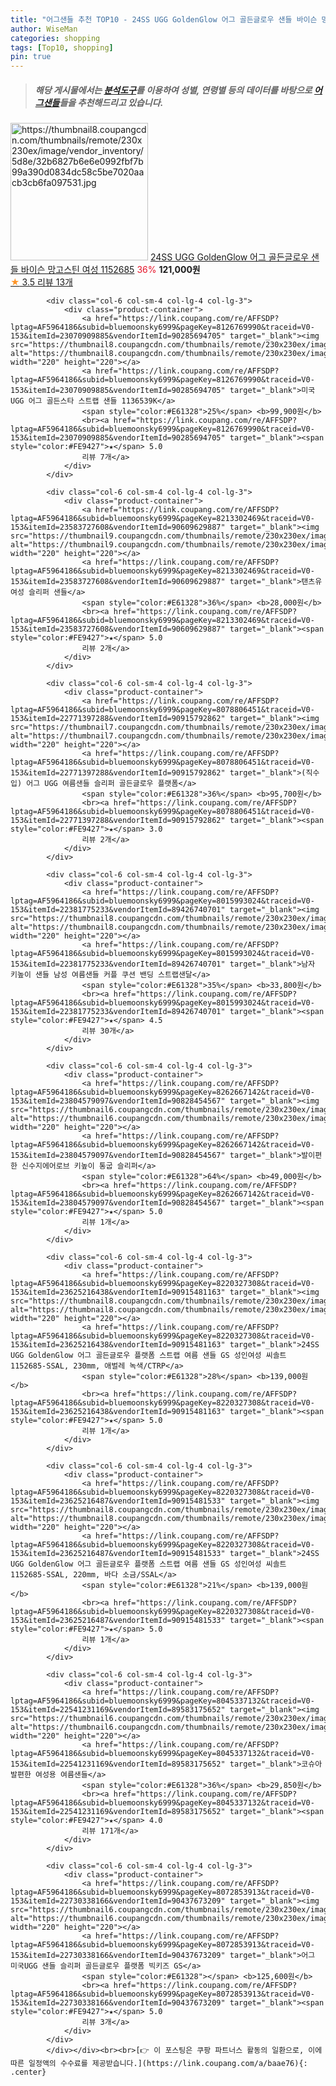 ```yaml
---
title: "어그샌들 추천 TOP10 - 24SS UGG GoldenGlow 어그 골든글로우 샌들 바이슨 망고스틴 여성 1152685"
author: WiseMan
categories: shopping
tags: [Top10, shopping]
pin: true
---
```


> ##### 해당 게시물에서는 [**분석도구**](https://itemscout.io/)를 이용하여 **성별**, **연령별** 등의 데이터를 바탕으로 [**어그샌들**](https://link.coupang.com/a/baae76)들을 추천해드리고 있습니다.
<div class="container"><div class="row">
            <div class="col-6 col-sm-4 col-lg-4 col-lg-3">
                <div class="product-container">
                    <a href="https://link.coupang.com/re/AFFSDP?lptag=AF5964186&subid=bluemoonsky6999&pageKey=8172121037&traceid=V0-153&itemId=23343907826&vendorItemId=90843198951" target="_blank"><img src="https://thumbnail8.coupangcdn.com/thumbnails/remote/230x230ex/image/vendor_inventory/5d8e/32b6827b6e6e0992fbf7b99a390d0834dc58c5be7020aacb3cb6fa097531.jpg" alt="https://thumbnail8.coupangcdn.com/thumbnails/remote/230x230ex/image/vendor_inventory/5d8e/32b6827b6e6e0992fbf7b99a390d0834dc58c5be7020aacb3cb6fa097531.jpg" width="220" height="220"></a>
                    <a href="https://link.coupang.com/re/AFFSDP?lptag=AF5964186&subid=bluemoonsky6999&pageKey=8172121037&traceid=V0-153&itemId=23343907826&vendorItemId=90843198951" target="_blank">24SS UGG GoldenGlow 어그 골든글로우 샌들 바이슨 망고스틴 여성 1152685</a>
                    <span style="color:#E61328">36%</span> <b>121,000원</b>
                    <br><a href="https://link.coupang.com/re/AFFSDP?lptag=AF5964186&subid=bluemoonsky6999&pageKey=8172121037&traceid=V0-153&itemId=23343907826&vendorItemId=90843198951" target="_blank"><span style="color:#FE9427">★</span> 3.5
                    리뷰 13개</a>
                </div>
            </div>
            
            <div class="col-6 col-sm-4 col-lg-4 col-lg-3">
                <div class="product-container">
                    <a href="https://link.coupang.com/re/AFFSDP?lptag=AF5964186&subid=bluemoonsky6999&pageKey=8126769990&traceid=V0-153&itemId=23070909885&vendorItemId=90285694705" target="_blank"><img src="https://thumbnail8.coupangcdn.com/thumbnails/remote/230x230ex/image/vendor_inventory/137f/84e96da807c22412a52c1ab830998c66eead5b625072eba16bbb898b2047.jpg" alt="https://thumbnail8.coupangcdn.com/thumbnails/remote/230x230ex/image/vendor_inventory/137f/84e96da807c22412a52c1ab830998c66eead5b625072eba16bbb898b2047.jpg" width="220" height="220"></a>
                    <a href="https://link.coupang.com/re/AFFSDP?lptag=AF5964186&subid=bluemoonsky6999&pageKey=8126769990&traceid=V0-153&itemId=23070909885&vendorItemId=90285694705" target="_blank">미국 UGG 어그 골든스타 스트랩 샌들 1136539K</a>
                    <span style="color:#E61328">25%</span> <b>99,900원</b>
                    <br><a href="https://link.coupang.com/re/AFFSDP?lptag=AF5964186&subid=bluemoonsky6999&pageKey=8126769990&traceid=V0-153&itemId=23070909885&vendorItemId=90285694705" target="_blank"><span style="color:#FE9427">★</span> 5.0
                    리뷰 7개</a>
                </div>
            </div>
            
            <div class="col-6 col-sm-4 col-lg-4 col-lg-3">
                <div class="product-container">
                    <a href="https://link.coupang.com/re/AFFSDP?lptag=AF5964186&subid=bluemoonsky6999&pageKey=8213302469&traceid=V0-153&itemId=23583727608&vendorItemId=90609629887" target="_blank"><img src="https://thumbnail9.coupangcdn.com/thumbnails/remote/230x230ex/image/vendor_inventory/f992/2dce3355fce8d52c46b72cebb7133c957c1714dd05ecedef1f02486fc778.jpg" alt="https://thumbnail9.coupangcdn.com/thumbnails/remote/230x230ex/image/vendor_inventory/f992/2dce3355fce8d52c46b72cebb7133c957c1714dd05ecedef1f02486fc778.jpg" width="220" height="220"></a>
                    <a href="https://link.coupang.com/re/AFFSDP?lptag=AF5964186&subid=bluemoonsky6999&pageKey=8213302469&traceid=V0-153&itemId=23583727608&vendorItemId=90609629887" target="_blank">탠츠유 여성 슬리퍼 샌들</a>
                    <span style="color:#E61328">36%</span> <b>28,000원</b>
                    <br><a href="https://link.coupang.com/re/AFFSDP?lptag=AF5964186&subid=bluemoonsky6999&pageKey=8213302469&traceid=V0-153&itemId=23583727608&vendorItemId=90609629887" target="_blank"><span style="color:#FE9427">★</span> 5.0
                    리뷰 2개</a>
                </div>
            </div>
            
            <div class="col-6 col-sm-4 col-lg-4 col-lg-3">
                <div class="product-container">
                    <a href="https://link.coupang.com/re/AFFSDP?lptag=AF5964186&subid=bluemoonsky6999&pageKey=8078806451&traceid=V0-153&itemId=22771397288&vendorItemId=90915792862" target="_blank"><img src="https://thumbnail7.coupangcdn.com/thumbnails/remote/230x230ex/image/vendor_inventory/d319/284c8ef37105cd76f82d1cddcf2e98c6e119396c09a39182d07b92f72f90.jpg" alt="https://thumbnail7.coupangcdn.com/thumbnails/remote/230x230ex/image/vendor_inventory/d319/284c8ef37105cd76f82d1cddcf2e98c6e119396c09a39182d07b92f72f90.jpg" width="220" height="220"></a>
                    <a href="https://link.coupang.com/re/AFFSDP?lptag=AF5964186&subid=bluemoonsky6999&pageKey=8078806451&traceid=V0-153&itemId=22771397288&vendorItemId=90915792862" target="_blank">(직수입) 어그 UGG 여름샌들 슬리퍼 골든글로우 플랫폼</a>
                    <span style="color:#E61328">36%</span> <b>95,700원</b>
                    <br><a href="https://link.coupang.com/re/AFFSDP?lptag=AF5964186&subid=bluemoonsky6999&pageKey=8078806451&traceid=V0-153&itemId=22771397288&vendorItemId=90915792862" target="_blank"><span style="color:#FE9427">★</span> 3.0
                    리뷰 2개</a>
                </div>
            </div>
            
            <div class="col-6 col-sm-4 col-lg-4 col-lg-3">
                <div class="product-container">
                    <a href="https://link.coupang.com/re/AFFSDP?lptag=AF5964186&subid=bluemoonsky6999&pageKey=8015993024&traceid=V0-153&itemId=22381775233&vendorItemId=89426740701" target="_blank"><img src="https://thumbnail8.coupangcdn.com/thumbnails/remote/230x230ex/image/vendor_inventory/d02c/cee8579331d10db2ef4e346456621e9990e1b42fbefa9faffe7df4209002.jpg" alt="https://thumbnail8.coupangcdn.com/thumbnails/remote/230x230ex/image/vendor_inventory/d02c/cee8579331d10db2ef4e346456621e9990e1b42fbefa9faffe7df4209002.jpg" width="220" height="220"></a>
                    <a href="https://link.coupang.com/re/AFFSDP?lptag=AF5964186&subid=bluemoonsky6999&pageKey=8015993024&traceid=V0-153&itemId=22381775233&vendorItemId=89426740701" target="_blank">남자 키높이 샌들 남성 여름샌들 커플 쿠션 밴딩 스트랩샌달</a>
                    <span style="color:#E61328">35%</span> <b>33,800원</b>
                    <br><a href="https://link.coupang.com/re/AFFSDP?lptag=AF5964186&subid=bluemoonsky6999&pageKey=8015993024&traceid=V0-153&itemId=22381775233&vendorItemId=89426740701" target="_blank"><span style="color:#FE9427">★</span> 4.5
                    리뷰 30개</a>
                </div>
            </div>
            
            <div class="col-6 col-sm-4 col-lg-4 col-lg-3">
                <div class="product-container">
                    <a href="https://link.coupang.com/re/AFFSDP?lptag=AF5964186&subid=bluemoonsky6999&pageKey=8262667142&traceid=V0-153&itemId=23804579097&vendorItemId=90828454567" target="_blank"><img src="https://thumbnail6.coupangcdn.com/thumbnails/remote/230x230ex/image/vendor_inventory/5730/b8b093fb5de8346acf94cad28f6bb075c6f63d4d7aebf68abc46ffdc24a1.jpg" alt="https://thumbnail6.coupangcdn.com/thumbnails/remote/230x230ex/image/vendor_inventory/5730/b8b093fb5de8346acf94cad28f6bb075c6f63d4d7aebf68abc46ffdc24a1.jpg" width="220" height="220"></a>
                    <a href="https://link.coupang.com/re/AFFSDP?lptag=AF5964186&subid=bluemoonsky6999&pageKey=8262667142&traceid=V0-153&itemId=23804579097&vendorItemId=90828454567" target="_blank">발이편한 신수지에어로브 키높이 통굽 슬리퍼</a>
                    <span style="color:#E61328">64%</span> <b>49,000원</b>
                    <br><a href="https://link.coupang.com/re/AFFSDP?lptag=AF5964186&subid=bluemoonsky6999&pageKey=8262667142&traceid=V0-153&itemId=23804579097&vendorItemId=90828454567" target="_blank"><span style="color:#FE9427">★</span> 5.0
                    리뷰 1개</a>
                </div>
            </div>
            
            <div class="col-6 col-sm-4 col-lg-4 col-lg-3">
                <div class="product-container">
                    <a href="https://link.coupang.com/re/AFFSDP?lptag=AF5964186&subid=bluemoonsky6999&pageKey=8220327308&traceid=V0-153&itemId=23625216438&vendorItemId=90915481163" target="_blank"><img src="https://thumbnail8.coupangcdn.com/thumbnails/remote/230x230ex/image/vendor_inventory/5d8e/32b6827b6e6e0992fbf7b99a390d0834dc58c5be7020aacb3cb6fa097531.jpg" alt="https://thumbnail8.coupangcdn.com/thumbnails/remote/230x230ex/image/vendor_inventory/5d8e/32b6827b6e6e0992fbf7b99a390d0834dc58c5be7020aacb3cb6fa097531.jpg" width="220" height="220"></a>
                    <a href="https://link.coupang.com/re/AFFSDP?lptag=AF5964186&subid=bluemoonsky6999&pageKey=8220327308&traceid=V0-153&itemId=23625216438&vendorItemId=90915481163" target="_blank">24SS UGG GoldenGlow 어그 골든글로우 플랫폼 스트랩 여름 샌들 GS 성인여성 씨솔트 1152685-SSAL, 230mm, 애벌레 녹색/CTRP</a>
                    <span style="color:#E61328">28%</span> <b>139,000원</b>
                    <br><a href="https://link.coupang.com/re/AFFSDP?lptag=AF5964186&subid=bluemoonsky6999&pageKey=8220327308&traceid=V0-153&itemId=23625216438&vendorItemId=90915481163" target="_blank"><span style="color:#FE9427">★</span> 5.0
                    리뷰 1개</a>
                </div>
            </div>
            
            <div class="col-6 col-sm-4 col-lg-4 col-lg-3">
                <div class="product-container">
                    <a href="https://link.coupang.com/re/AFFSDP?lptag=AF5964186&subid=bluemoonsky6999&pageKey=8220327308&traceid=V0-153&itemId=23625216487&vendorItemId=90915481533" target="_blank"><img src="https://thumbnail8.coupangcdn.com/thumbnails/remote/230x230ex/image/vendor_inventory/5d8e/32b6827b6e6e0992fbf7b99a390d0834dc58c5be7020aacb3cb6fa097531.jpg" alt="https://thumbnail8.coupangcdn.com/thumbnails/remote/230x230ex/image/vendor_inventory/5d8e/32b6827b6e6e0992fbf7b99a390d0834dc58c5be7020aacb3cb6fa097531.jpg" width="220" height="220"></a>
                    <a href="https://link.coupang.com/re/AFFSDP?lptag=AF5964186&subid=bluemoonsky6999&pageKey=8220327308&traceid=V0-153&itemId=23625216487&vendorItemId=90915481533" target="_blank">24SS UGG GoldenGlow 어그 골든글로우 플랫폼 스트랩 여름 샌들 GS 성인여성 씨솔트 1152685-SSAL, 220mm, 바다 소금/SSAL</a>
                    <span style="color:#E61328">21%</span> <b>139,000원</b>
                    <br><a href="https://link.coupang.com/re/AFFSDP?lptag=AF5964186&subid=bluemoonsky6999&pageKey=8220327308&traceid=V0-153&itemId=23625216487&vendorItemId=90915481533" target="_blank"><span style="color:#FE9427">★</span> 5.0
                    리뷰 1개</a>
                </div>
            </div>
            
            <div class="col-6 col-sm-4 col-lg-4 col-lg-3">
                <div class="product-container">
                    <a href="https://link.coupang.com/re/AFFSDP?lptag=AF5964186&subid=bluemoonsky6999&pageKey=8045337132&traceid=V0-153&itemId=22541231169&vendorItemId=89583175652" target="_blank"><img src="https://thumbnail6.coupangcdn.com/thumbnails/remote/230x230ex/image/vendor_inventory/e44a/740dbfd94987b4a8d3650119d65d98e21ad60954bb0f9128fdcbcd3eef00.png" alt="https://thumbnail6.coupangcdn.com/thumbnails/remote/230x230ex/image/vendor_inventory/e44a/740dbfd94987b4a8d3650119d65d98e21ad60954bb0f9128fdcbcd3eef00.png" width="220" height="220"></a>
                    <a href="https://link.coupang.com/re/AFFSDP?lptag=AF5964186&subid=bluemoonsky6999&pageKey=8045337132&traceid=V0-153&itemId=22541231169&vendorItemId=89583175652" target="_blank">코슈아 발편한 여성용 여름샌들</a>
                    <span style="color:#E61328">36%</span> <b>29,850원</b>
                    <br><a href="https://link.coupang.com/re/AFFSDP?lptag=AF5964186&subid=bluemoonsky6999&pageKey=8045337132&traceid=V0-153&itemId=22541231169&vendorItemId=89583175652" target="_blank"><span style="color:#FE9427">★</span> 4.0
                    리뷰 171개</a>
                </div>
            </div>
            
            <div class="col-6 col-sm-4 col-lg-4 col-lg-3">
                <div class="product-container">
                    <a href="https://link.coupang.com/re/AFFSDP?lptag=AF5964186&subid=bluemoonsky6999&pageKey=8072853913&traceid=V0-153&itemId=22730338166&vendorItemId=90437673209" target="_blank"><img src="https://thumbnail6.coupangcdn.com/thumbnails/remote/230x230ex/image/vendor_inventory/0352/d98c88f8aa5dfc28522306d8f05a5e5b17c17550b805fda173e6bb58488d.jpg" alt="https://thumbnail6.coupangcdn.com/thumbnails/remote/230x230ex/image/vendor_inventory/0352/d98c88f8aa5dfc28522306d8f05a5e5b17c17550b805fda173e6bb58488d.jpg" width="220" height="220"></a>
                    <a href="https://link.coupang.com/re/AFFSDP?lptag=AF5964186&subid=bluemoonsky6999&pageKey=8072853913&traceid=V0-153&itemId=22730338166&vendorItemId=90437673209" target="_blank">어그 미국UGG 샌들 슬리퍼 골든글로우 플랫폼 빅키즈 GS</a>
                    <span style="color:#E61328"></span> <b>125,600원</b>
                    <br><a href="https://link.coupang.com/re/AFFSDP?lptag=AF5964186&subid=bluemoonsky6999&pageKey=8072853913&traceid=V0-153&itemId=22730338166&vendorItemId=90437673209" target="_blank"><span style="color:#FE9427">★</span> 5.0
                    리뷰 3개</a>
                </div>
            </div>
            </div></div><br><br>[👉 이 포스팅은 쿠팡 파트너스 활동의 일환으로, 이에 따른 일정액의 수수료를 제공받습니다.](https://link.coupang.com/a/baae76){: .center}